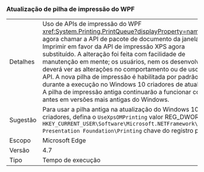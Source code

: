 ### <a name="wpf-printing-stack-update"></a>Atualização de pilha de impressão do WPF

|   |   |
|---|---|
|Detalhes|Uso de APIs de impressão do WPF <xref:System.Printing.PrintQueue?displayProperty=name> agora chamar a API de pacote de documento da janela Imprimir em favor da API de impressão XPS agora substituído. A alteração foi feita com facilidade de manutenção em mente; os usuários, nem os desenvolvedores deverá ver as alterações no comportamento ou de uso da API. A nova pilha de impressão é habilitada por padrão durante a execução no Windows 10 criadores de atualização. A pilha de impressão antiga continuarão a funcionar como antes em versões mais antigas do Windows.|
|Sugestão|Para usar a pilha antiga na atualização do Windows 10 criadores, defina o <code>UseXpsOMPrinting</code> valor REG_DWORD de <code>HKEY_CURRENT_USER\Software\Microsoft\.NETFramework\Windows Presentation Foundation\Printing</code> chave do registro para <code>1</code>.|
|Escopo|Microsoft Edge|
|Versão|4.7|
|Tipo|Tempo de execução|

